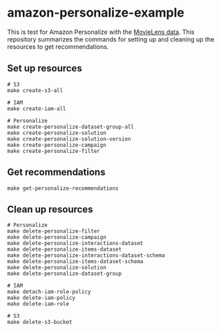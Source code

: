 # amazon-personalize-example

This is test for Amazon Personalize with the [MovieLens data](https://grouplens.org/datasets/movielens/).
This repository summarizes the commands for setting up and cleaning up the resources to get recommendations.

## Set up resources

```shell
# S3
make create-s3-all

# IAM
make create-iam-all

# Personalize
make create-personalize-dataset-group-all
make create-personalize-solution
make create-personalize-solution-version
make create-personalize-campaign
make create-personalize-filter
```

## Get recommendations

```shell
make get-personalize-recommendations
```

## Clean up resources

```shell
# Personalize
make delete-personalize-filter
make delete-personalize-campaign
make delete-personalize-interactions-dataset
make delete-personalize-items-dataset
make delete-personalize-interactions-dataset-schema
make delete-personalize-items-dataset-schema
make delete-personalize-solution
make delete-personalize-dataset-group

# IAM
make detach-iam-role-policy 
make delete-iam-policy
make delete-iam-role

# S3
make delete-s3-bucket
```